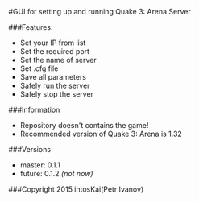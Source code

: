 #GUI for setting up and running Quake 3: Arena Server

###Features:

- Set your IP from list
- Set the required port
- Set the name of server
- Set .cfg file
- Save all parameters
- Safely run the server
- Safely stop the server

###Information

- Repository doesn't contains the game!
- Recommended version of Quake 3: Arena is 1.32

###Versions

- master: 0.1.1
- future: 0.1.2 *(not now)*

###Copyright 2015 intosKai(Petr Ivanov)
